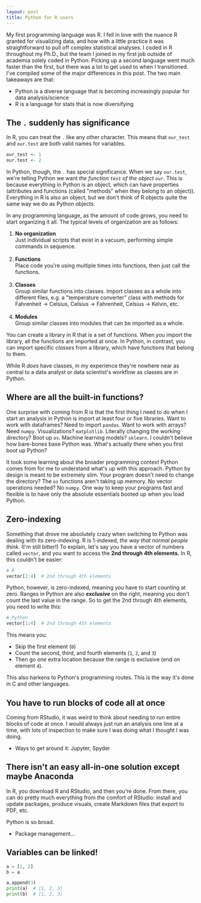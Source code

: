```yaml
---
layout: post
title: Python for R users
---
```


My first programming language was R. I fell in love with the nuance R granted for visualizing data, and how with a little practice it was straightforward to pull off complex statistical analyses. I coded in R throughout my Ph.D., but the team I joined in my first job outside of academia solely coded in Python. Picking up a second language went much faster than the first, but there was a lot to get used to when I transitioned. I've compiled some of the major differences in this post. The two main takeaways are that:
* Python is a diverse language that is becoming increasingly popular for data analysis/science
* R is a language for stats that is now diversifying


## The `.` suddenly has significance
In R, you can treat the `.` like any other character. This means that `our_test` and `our.test` are both valid names for variables.

```r
our_test <- 1
our.test <- 2
```

In Python, though, the `.` has special significance. When we say `our.test`, we're telling Python we want _the function `test` of the object `our`._ This is because everything in Python is an object, which can have properties (attributes and functions (called "methods" when they belong to an object)). Everything in R is also an object, but we don't think of R objects quite the same way we do as Python objects.

In any programming language, as the amount of code grows, you need to start organizing it all. The typical levels of organization are as follows:
1. **No organization** <br>
Just individual scripts that exist in a vacuum, performing simple commands in sequence. <br><br>
2. **Functions** <br>
Place code you're using multiple times into functions, then just call the functions. <br><br>
3. **Classes** <br>
Group similar functions into classes. Import classes as a whole into different files, e.g. a "temperature converter" class with methods for Fahrenheit -> Celsius, Celsius -> Fahrenheit, Celsius -> Kelvin, etc. <br><br>
4. **Modules** <br>
Group similar classes into modules that can be imported as a whole.

You can create a library in R that is a set of functions. When you import the library, all the functions are imported at once. In Python, in contrast, you can import specific _classes_ from a library, which have functions that belong to them.

While R _does_ have classes, in my experience they're nowhere near as central to a data analyst or data scientist's workflow as classes are in Python.

## Where are all the built-in functions?
One surprise with coming from R is that the first thing I need to do when I start an analysis in Python is import at least four or five libraries. Want to work with dataframes? Need to import `pandas`. Want to work with arrays? Need `numpy`. Visualizations? `matplotlib`. Literally changing the working directory? Boot up `os`. Machine learning models? `sklearn`. I couldn't believe how bare-bones base Python was. What's actually there when you first boot up Python?

It took some learning about the broader programming context Python comes from for me to understand what's up with this approach. Python by design is meant to be extremely slim. Your program doesn't need to change the directory? The `os` functions aren't taking up memory. No vector operations needed? No `numpy`. One way to keep your programs fast and flexible is to have only the absolute essentials booted up when you load Python.  

## Zero-indexing
Something that drove me absolutely crazy when switching to Python was dealing with its zero-indexing. R is 1-indexed, _the way that normal people think_. (I'm still bitter!) To explain, let's say you have a vector of numbers called `vector`, and you want to access the **2nd through 4th elements.** In R, this couldn't be easier:
```r
# R
vector[2:4]  # 2nd through 4th elements
```

Python, however, is zero-indexed, meaning you have to start counting at zero. Ranges in Python are also **_exclusive_** on the right, meaning you don't count the last value in the range. So to get the 2nd through 4th elements, you need to write this:

```python
# Python
vector[1:4]  # 2nd through 4th elements
```

This means you:
* Skip the first element (`0`)
* Count the second, third, and fourth elements (`1`, `2`, and `3`)
* Then go one extra location because the range is exclusive (end on element `4`).

This also harkens to Python's programming routes. This is the way it's done in C and other languages.

## You have to run blocks of code all at once
Coming from RStudio, it was weird to think about needing to run entire blocks of code at once. I would always just run an analysis one line at a time, with lots of inspection to make sure I was doing what I thought I was doing.

* Ways to get around it: Jupyter, Spyder


## There isn't an easy all-in-one solution except maybe Anaconda
In R, you download R and RStudio, and then you're done. From there, you can do pretty much everything from the comfort of RStudio: install and update packages, produce visuals, create Markdown files that export to PDF, etc. 

Python is so broad.

* Package management...

## Variables can be linked!
```python
a = [1, 2]
b = a

a.append(3)
print(a)  # [1, 2, 3]
print(b)  # [1, 2, 3]
```
